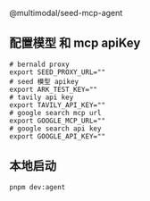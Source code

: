 @multimodal/seed-mcp-agent

## 配置模型 和 mcp apiKey

```
# bernald proxy
export SEED_PROXY_URL=""
# seed 模型 apikey
export ARK_TEST_KEY=""
# tavily api key
export TAVILY_API_KEY=""
# google search mcp url
export GOOGLE_MCP_URL=""
# google search api key
export GOOGLE_API_KEY=""
```

## 本地启动

```bash
pnpm dev:agent
```
